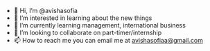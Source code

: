 - 👋 Hi, I’m @avishasofia
- 👀 I’m interested in learning about the new things
- 🌱 I’m currently learning management, international business 
- 💞️ I’m looking to collaborate on part-timer/internship
- 📫 How to reach me you can email me at avishasofiaa@gmail.com

<!---
avishasofia/avishasofia is a ✨ special ✨ repository because its `README.md` (this file) appears on your GitHub profile.
You can click the Preview link to take a look at your changes.
--->
